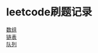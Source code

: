 # leetcode刷题记录
[数组](https://github.com/zdz19/-/blob/main/%E6%95%B0%E7%BB%84.md)  
[链表](https://github.com/zdz19/-/blob/main/%E9%93%BE%E8%A1%A8.md)  
[队列](https://github.com/zdz19/-/blob/main/%E9%98%9F%E5%88%97.md)  
